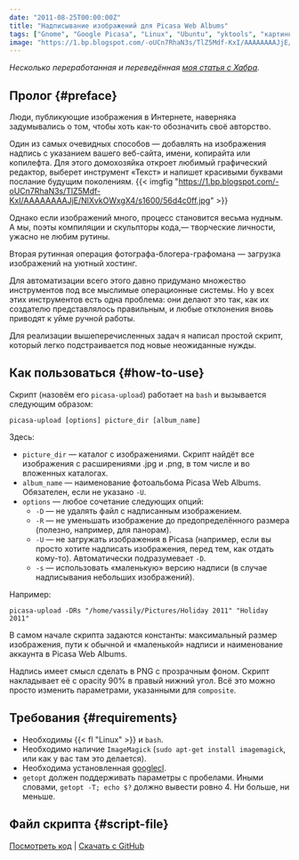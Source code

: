 ```yaml
---
date: "2011-08-25T00:00:00Z"
title: "Надписывание изображений для Picasa Web Albums"
tags: ["Gnome", "Google Picasa", "Linux", "Ubuntu", "yktools", "картинки"]
image: "https://1.bp.blogspot.com/-oUCn7RhaN3s/TlZ5Mdf-KxI/AAAAAAAAJjE/NlXvkOWxgX4/s1600/56d4c0ff.jpg"
---
```


*Несколько переработанная и переведённая [моя статья с Хабра](http://habrahabr.ru/post/122859/).*

## Пролог {#preface}

Люди, публикующие изображения в Интернете, наверняка задумывались о том, чтобы хоть как-то обозначить своё авторство.

Один из самых очевидных способов — добавлять на изображения надпись с указанием вашего веб-сайта, имени, копирайта или копилефта. Для этого домохозяйка откроет любимый графический редактор, выберет инструмент «Текст» и напишет красивыми буквами послание будущим поколениям.
{{< imgfig "https://1.bp.blogspot.com/-oUCn7RhaN3s/TlZ5Mdf-KxI/AAAAAAAAJjE/NlXvkOWxgX4/s1600/56d4c0ff.jpg" >}}

<!--more-->

Однако если изображений много, процесс становится весьма нудным. А мы, поэты компиляции и скульпторы кода,— творческие личности, ужасно не любим рутины.

Вторая рутинная операция фотографа-блогера-графомана — загрузка изображений на уютный хостинг.

Для автоматизации всего этого давно придумано множество инструментов под все мыслимые операционные системы. Но у всех этих инструментов есть одна проблема: они делают это так, как их создателю представлялось правильным, и любые отклонения вновь приводят к уйме ручной работы.

Для реализации вышеперечисленных задач я написал простой скрипт, который легко подстраивается под новые неожиданные нужды.

## Как пользоваться {#how-to-use}

Скрипт (назовём его `picasa-upload`) работает на `bash` и вызывается следующим образом:

    picasa-upload [options] picture_dir [album_name]

Здесь:

 * `picture_dir` — каталог с изображениями. Скрипт найдёт все изображения с расширениями .jpg и .png, в том числе и во вложенных каталогах.
 * `album_name` — наименование фотоальбома Picasa Web Albums. Обязателен, если не указано `-U`.
 * `options` — любое сочетание следующих опций:
   * `-D` — не удалять файл с надписанным изображением.
   * `-R` — не уменьшать изображение до предопределённого размера (полезно, например, для панорам).
   * `-U` — не загружать изображения в Picasa (например, если вы просто хотите надписать изображения, перед тем, как отдать кому-то). Автоматически подразумевает `-D`.
   * `-s` — использовать «маленькую» версию надписи (в случае надписывания небольших изображений).

Например:

    picasa-upload -DRs "/home/vassily/Pictures/Holiday 2011" "Holiday 2011"

В самом начале скрипта задаются константы: максимальный размер изображения, пути к обычной и «маленькой» надписи и наименование аккаунта в Picasa Web Albums.

Надпись имеет смысл сделать в PNG с прозрачным фоном. Скрипт накладывает её с opacity 90% в правый нижний угол. Всё это можно просто изменить параметрами, указанными для `composite`.

## Требования {#requirements}

 * Необходимы {{< fl "Linux" >}} и `bash`.
 * Необходимо наличие `ImageMagick` (`sudo apt-get install imagemagick`, или как у вас там это делается).
 * Необходима установленная [googlecl](http://code.google.com/p/googlecl/downloads/list).
 * `getopt` должен поддерживать параметры с пробелами. Иными словами, `getopt -T; echo $?` должно вывести ровно 4. Ни больше, ни меньше.

## Файл скрипта {#script-file}

[Посмотреть код](https://github.com/yktoo/yktools/blob/master/picasa-upload) | [Скачать с GitHub](https://raw.githubusercontent.com/yktoo/yktools/master/picasa-upload)
